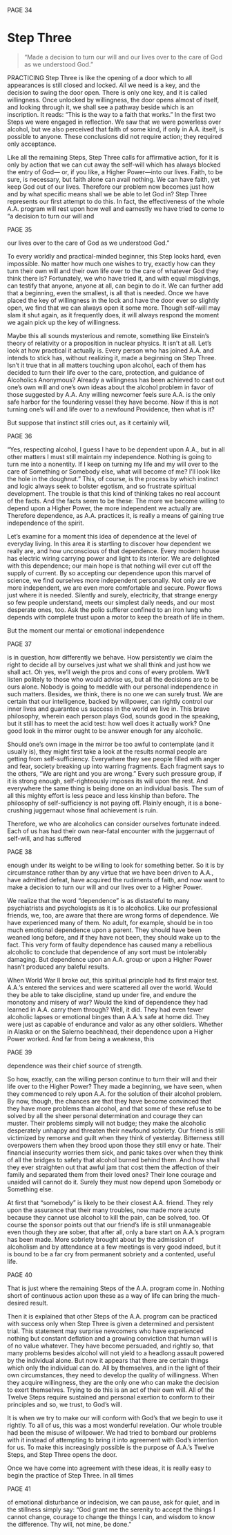 PAGE 34

Step Three
====================
> “Made a decision to turn our will and our lives over to the care of God as we understood God.”

PRACTICING Step Three is like the opening of a door which to all appearances is still closed and locked. All we need is a key, and the decision to swing the door open. There is only one key, and it is called willingness. Once unlocked by willingness, the door opens almost of itself, and looking through it, we shall see a pathway beside which is an inscription. It reads: “This is the way to a faith that works.” In the first two Steps we were engaged in reflection. We saw that we were powerless over alcohol, but we also perceived that faith of some kind, if only in A.A. itself, is possible to anyone. These conclusions did not require action; they required only acceptance.

  Like all the remaining Steps, Step Three calls for affirmative action, for it is only by action that we can cut away the self-will which has always blocked the entry of God— or, if you like, a Higher Power—into our lives. Faith, to be sure, is necessary, but faith alone can avail nothing. We can have faith, yet keep God out of our lives. Therefore our problem now becomes just how and by what specific means shall we be able to let God in? Step Three represents our first attempt to do this. In fact, the effectiveness of the whole A.A. program will rest upon how well and earnestly we have tried to come to “a decision to turn our will and

PAGE 35

our lives over to the care of God as we understood God.”

  To every worldly and practical-minded beginner, this Step looks hard, even impossible. No matter how much one wishes to try, exactly how can they turn their own will and their own life over to the care of whatever God they think there is? Fortunately, we who have tried it, and with equal misgivings, can testify that anyone, anyone at all, can begin to do it. We can further add that a beginning, even the smallest, is all that is needed. Once we have placed the key of willingness in the lock and have the door ever so slightly open, we find that we can always open it some more. Though self-will may slam it shut again, as it frequently does, it will always respond the moment we again pick up the key of willingness.

  Maybe this all sounds mysterious and remote, something like Einstein’s theory of relativity or a proposition in nuclear physics. It isn’t at all. Let’s look at how practical it actually is. 
Every person who has joined A.A. and intends to stick has, without realizing it, made a beginning on Step Three. Isn’t it true that in all matters touching upon alcohol, each of them has decided to turn their life over to the care, protection, and guidance of Alcoholics Anonymous? Already a willingness has been achieved to cast out one’s own will and one’s own ideas about the alcohol problem in favor of those suggested by A.A. Any willing newcomer feels sure A.A. is the only safe harbor for the foundering vessel they have become. Now if this is not turning one’s will and life over to a newfound Providence, then what is it?

  But suppose that instinct still cries out, as it certainly will,

PAGE 36

“Yes, respecting alcohol, I guess I have to be dependent upon A.A., but in all other matters I must still maintain my independence. Nothing is going to turn me into a nonentity. If I keep on turning my life and my will over to the care of Something or Somebody else, what will become of me? I’ll look like the hole in the doughnut.” This, of course, is the process by which instinct and logic always seek to bolster egotism, and so frustrate spiritual development. The trouble is that this kind of thinking takes no real account of the facts. And the facts seem to be these: The more we become willing to depend upon a Higher Power, the more independent we actually are. Therefore dependence, as A.A. practices it, is really a means of gaining true independence of the spirit.

  Let’s examine for a moment this idea of dependence at the level of everyday living. In this area it is startling to discover how dependent we really are, and how unconscious of that dependence. Every modern house has electric wiring carrying power and light to its interior. We are delighted with this dependence; our main hope is that nothing will ever cut off the supply of current. By so accepting our dependence upon this marvel of science, we find ourselves more independent personally. Not only are we more independent, we are even more comfortable and secure. Power flows just where it is needed. Silently and surely, electricity, that strange energy so few people understand, meets our simplest daily needs, and our most desperate ones, too. Ask the polio sufferer confined to an iron lung who depends with complete trust upon a motor to keep the breath of life in them.

  But the moment our mental or emotional independence

PAGE 37

is in question, how differently we behave. How persistently we claim the right to decide all by ourselves just what we shall think and just how we shall act. Oh yes, we’ll weigh the pros and cons of every problem. We’ll listen politely to those who would advise us, but all the decisions are to be ours alone. Nobody is going to meddle with our personal independence in such matters. Besides, we think, there is no one we can surely trust. We are certain that our intelligence, backed by willpower, can rightly control our inner lives and guarantee us success in the world we live in. This brave philosophy, wherein each person plays God, sounds good in the speaking, but it still has to meet the acid test: how well does it actually work? One good look in the mirror ought to be answer enough for any alcoholic.

  Should one’s own image in the mirror be too awful to contemplate (and it usually is), they might first take a look at the results normal people are getting from self-sufficiency. Everywhere they see people filled with anger and fear, society breaking up into warring fragments. Each fragment says to the others, “We are right and you are wrong.” Every such pressure group, if it is strong enough, self-righteously imposes its will upon the rest. And everywhere the same thing is being done on an individual basis. The sum of all this mighty effort is less peace and less kinship than before. The philosophy of self-sufficiency is not paying off. Plainly enough, it is a bone-crushing juggernaut whose final achievement is ruin.

  Therefore, we who are alcoholics can consider ourselves fortunate indeed. Each of us has had their own near-fatal encounter with the juggernaut of self-will, and has suffered

PAGE 38

enough under its weight to be willing to look for something better. So it is by circumstance rather than by any virtue that we have been driven to A.A., have admitted defeat, have acquired the rudiments of faith, and now want to make a decision to turn our will and our lives over to a Higher Power.

  We realize that the word “dependence” is as distasteful to many psychiatrists and psychologists as it is to alcoholics. Like our professional friends, we, too, are aware that there are wrong forms of dependence. We have experienced many of them. No adult, for example, should be in too much emotional dependence upon a parent. They should have been weaned long before, and if they have not been, they should wake up to the fact. This very form of faulty dependence has caused many a rebellious alcoholic to conclude that dependence of any sort must be intolerably damaging. But dependence upon an A.A. group or upon a Higher Power hasn’t produced any baleful results.

  When World War II broke out, this spiritual principle had its first major test. A.A.’s entered the services and were scattered all over the world. Would they be able to take discipline, stand up under fire, and endure the monotony and misery of war? Would the kind of dependence they had learned in A.A. carry them through? Well, it did. They had even fewer alcoholic lapses or emotional binges than A.A.’s safe at home did. They were just as capable of endurance and valor as any other soldiers. Whether in Alaska or on the Salerno beachhead, their dependence upon a Higher Power worked. And far from being a weakness, this

PAGE 39

dependence was their chief source of strength.

  So how, exactly, can the willing person continue to turn their will and their life over to the Higher Power? They made a beginning, we have seen, when they commenced to rely upon A.A. for the solution of their alcohol problem. By now, though, the chances are that they have become convinced that they have more problems than alcohol, and that some of these refuse to be solved by all the sheer personal determination and courage they can muster. Their problems simply will not budge; they make the alcoholic desperately unhappy and threaten their newfound sobriety. Our friend is still victimized by remorse and guilt when they think of yesterday. Bitterness still overpowers them when they brood upon those they still envy or hate. Their financial insecurity worries them sick, and panic takes over when they think of all the bridges to safety that alcohol burned behind them. And how shall they ever straighten out that awful jam that cost them the affection of their family and separated them from their loved ones? Their lone courage and unaided will cannot do it. Surely they must now depend upon Somebody or Something else.

  At first that “somebody” is likely to be their closest A.A. friend. They rely upon the assurance that their many troubles, now made more acute because they cannot use alcohol to kill the pain, can be solved, too. Of course the sponsor points out that our friend’s life is still unmanageable even though they are sober, that after all, only a bare start on A.A.’s program has been made. More sobriety brought about by the admission of alcoholism and by attendance at a few meetings is very good indeed, but it is bound to be a far cry from permanent sobriety and a contented, useful life.

PAGE 40

That is just where the remaining Steps of the A.A. program come in. Nothing short of continuous action upon these as a way of life can bring the much-desired result.

  Then it is explained that other Steps of the A.A. program can be practiced with success only when Step Three is given a determined and persistent trial. This statement may surprise newcomers who have experienced nothing but constant deflation and a growing conviction that human will is of no value whatever. They have become persuaded, and rightly so, that many problems besides alcohol will not yield to a headlong assault powered by the individual alone. But now it appears that there are certain things which only the individual can do. All by themselves, and in the light of their own circumstances, they need to develop the quality of willingness. When they acquire willingness, they are the only one who can make the decision to exert themselves. Trying to do this is an act of their own will. All of the Twelve Steps require sustained and personal exertion to conform to their principles and so, we trust, to God’s will.

  It is when we try to make our will conform with God’s that we begin to use it rightly. To all of us, this was a most wonderful revelation. Our whole trouble had been the misuse of willpower. We had tried to bombard our problems with it instead of attempting to bring it into agreement with God’s intention for us. To make this increasingly possible is the purpose of A.A.’s Twelve Steps, and Step Three opens the door.

  Once we have come into agreement with these ideas, it is really easy to begin the practice of Step Three. In all times

PAGE 41

of emotional disturbance or indecision, we can pause, ask for quiet, and in the stillness simply say: “God grant me the serenity to accept the things I cannot change, courage to change the things I can, and wisdom to know the difference. Thy will, not mine, be done.”
